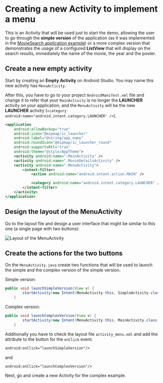 # Creating a new Activity to implement a menu
This is an Activity that will be used just to start the demo, allowing the user to go through the **simple version** of the application (as it was implemented in the [MovieSearch application example][1]) or a more complex version that demonstrates the usage of a configured **ListView** that will display on the search results, immediately the name of the movie, the year and the poster.

## Create a new empty activity
Start by creating an **Empty Activity** on Android Studio. You may name this new activity has `MenuActicity`.

After this, you have to go to your project `AndroidManifest.xml` file and change it to refer that your `MainActivity` is no longer the **LAUNCHER** activity on your application, and the `MenuActivity` will be the new **LAUNCHER** activity (`<category android:name="android.intent.category.LAUNCHER" />`).

```xml
<application
    android:allowBackup="true"
    android:icon="@mipmap/ic_launcher"
    android:label="@string/app_name"
    android:roundIcon="@mipmap/ic_launcher_round"
    android:supportsRtl="true"
    android:theme="@style/AppTheme">
    <activity android:name=".MainActivity" />
    <activity android:name=".MovieDetailsActivity" />
    <activity android:name=".MenuActivity">
        <intent-filter>
            <action android:name="android.intent.action.MAIN" />

            <category android:name="android.intent.category.LAUNCHER" />
        </intent-filter>
    </activity>
</application>
```

## Design the layout of the MenuActivity
Go to the layout file and design a user interface that might be similar to this one (a single page with two buttons):

![][image-1]

## Create the actions for the two buttons
On the `MenuActivity.java` create two functions that will be used to launch the simple and the complex version of the simple version.

Simple version:
```java
public void launchSimpleVersion(View v) {
        startActivity(new Intent(MenuActivity.this, SimpleActivity.class));
    }
```

Complex version:
```java
public void launchComplexVersion(View v) {
        startActivity(new Intent(MenuActivity.this, MainActivity.class));
    }
```

Additionally you have to check the layout file `activity_menu.xml` and add the attribute to the button for the `onClick` event.

```xml
android:onClick="launchSimpleVersion"/>
```

and 

```xml
android:onClick="launchComplexVersion"/>
```

Next, go and create a new Activity for the complex example.

[1]:	https://github.com/pontocom/MovieSearch

[image-1]:	https://github.com/pontocom/MovieDatabase/blob/master/docs/images/Voila_Capture%202017-04-19_12-45-24_PM.png "Layout of the MenuActivity"